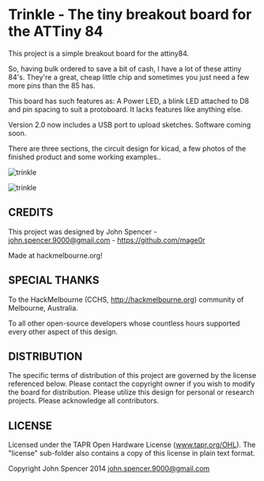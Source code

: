 Trinkle - The tiny breakout board for the ATTiny 84
=============

This project is a simple breakout board for the attiny84.

So, having bulk ordered to save a bit of cash, I have a lot of these attiny 84's.  They're a great, cheap little chip and sometimes you just need a few more pins than the 85 has.

This board has such features as: A Power LED, a blink LED attached to D8 and pin spacing to suit a protoboard.  It lacks features like anything else.

Version 2.0 now includes a USB port to upload sketches.  Software coming soon.

There are three sections, the circuit design for kicad, a few photos of the finished product and some working examples..


![trinkle](https://raw2.github.com/mage0r/trinkle/master/Photos/trinkle.v.1.0.png)

![trinkle](https://raw2.github.com/mage0r/trinkle/Version2/Photos/2014-09-22%2022.40.29.jpg)


CREDITS
------------

This project was designed by John Spencer - john.spencer.9000@gmail.com - https://github.com/mage0r

Made at hackmelbourne.org!

SPECIAL THANKS
------------

To the HackMelbourne (CCHS, http://hackmelbourne.org) community of Melbourne, Australia.

To all other open-source developers whose countless hours supported every other aspect of this design.

DISTRIBUTION
------------
The specific terms of distribution of this project are governed by the
license referenced below. Please contact the copyright owner if you wish to modify the board for distribution. Please utilize this design for personal or research projects. Please acknowledge all contributors.

LICENSE
-------
Licensed under the TAPR Open Hardware License (www.tapr.org/OHL).
The "license" sub-folder also contains a copy of this license in plain text format.

Copyright John Spencer 2014
john.spencer.9000@gmail.com
